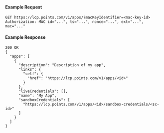 #### Example Request

    GET https://lcp.points.com/v1/apps/?macKeyIdentifier=<mac-key-id>
    Authorization: MAC id="...", ts="...", nonce="...", ext="...", mac="..."

#### Example Response

    200 OK
    {
      "apps": [
        {
          "description": "Description of my app",
          "links": {
            "self": {
              "href": "https://lcp.points.com/v1/apps/<id>"
            }
          },
          "liveCredentials": [],
          "name": "My App",
          "sandboxCredentials": [
            "https://lcp.points.com/v1/apps/<id>/sandbox-credentials/<sc-id>"
          ]
        }
      ]
    }




